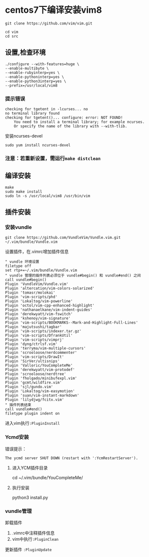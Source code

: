 # centos7下编译安装vim8

    git clone https://github.com/vim/vim.git

    cd vim
    cd src

## 设置,检查环境

    ./configure --with-features=huge \
    --enable-multibyte \
    --enable-rubyinterp=yes \
    --enable-pythoninterp=yes \
    --enable-python3interp=yes \
    --prefix=/usr/local/vim8

### 提示错误

    checking for tgetent in -lcurses... no
    no terminal library found
    checking for tgetent()... configure: error: NOT FOUND!
        You need to install a terminal library; for example ncurses.
        Or specify the name of the library with --with-tlib.

安装ncurses-devel

    sudo yum install ncurses-devel

### 注意：若重新设置，需运行```make distclean```

## 编译安装

    make
    sudo make install
    sudo ln -s /usr/local/vim8 /usr/bin/vim

## 插件安装

### 安装vundle

    git clone https://github.com/VundleVim/Vundle.vim.git ~/.vim/bundle/Vundle.vim

设置插件，在.vimrc增加插件信息

    " vundle 环境设置
    filetype off
    set rtp+=~/.vim/bundle/Vundle.vim
    " vundle 管理的插件列表必须位于 vundle#begin() 和 vundle#end() 之间
    call vundle#begin()
    Plugin 'VundleVim/Vundle.vim'
    Plugin 'altercation/vim-colors-solarized'
    Plugin 'tomasr/molokai'
    Plugin 'vim-scripts/phd'
    Plugin 'Lokaltog/vim-powerline'
    Plugin 'octol/vim-cpp-enhanced-highlight'
    Plugin 'nathanaelkane/vim-indent-guides'
    Plugin 'derekwyatt/vim-fswitch'
    Plugin 'kshenoy/vim-signature'
    Plugin 'vim-scripts/BOOKMARKS--Mark-and-Highlight-Full-Lines'
    Plugin 'majutsushi/tagbar'
    Plugin 'vim-scripts/indexer.tar.gz'
    Plugin 'vim-scripts/DfrankUtil'
    Plugin 'vim-scripts/vimprj'
    Plugin 'dyng/ctrlsf.vim'
    Plugin 'terryma/vim-multiple-cursors'
    Plugin 'scrooloose/nerdcommenter'
    Plugin 'vim-scripts/DrawIt'
    Plugin 'SirVer/ultisnips'
    Plugin 'Valloric/YouCompleteMe'
    Plugin 'derekwyatt/vim-protodef'
    Plugin 'scrooloose/nerdtree'
    Plugin 'fholgado/minibufexpl.vim'
    Plugin 'gcmt/wildfire.vim'
    Plugin 'sjl/gundo.vim'
    Plugin 'Lokaltog/vim-easymotion'
    Plugin 'suan/vim-instant-markdown'
    Plugin 'lilydjwg/fcitx.vim'
    " 插件列表结束
    call vundle#end()
    filetype plugin indent on

进入vim执行```:PluginInstall```

### Ycmd安装

错误提示：

    The ycmd server SHUT DOWN (restart with ':YcmRestartServer').

1. 进入YCM插件目录

    cd ~/.vim/bundle/YouCompleteMe/

2. 执行安装

    python3 install.py

### vundle管理

卸载插件

1. .vimrc中注释插件信息
2. vim中执行```:PluginClean```

更新插件
```:PluginUpdate```
